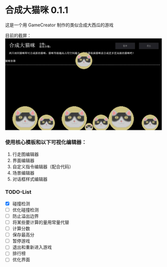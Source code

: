 # 合成大猫咪 0.1.1
这是一个用 GameCreator 制作的类似合成大西瓜的游戏

目前的截屏：
![](./screenshot.png)

### 使用核心模板和以下可视化编辑器：

1. 行走图编辑器
2. 界面编辑器
3. 自定义指令编辑器（配合代码）
4. 场景编辑器
5. 对话框样式编辑器

### TODO-List
- [x] 碰撞检测
- [ ] 优化碰撞检测
- [ ] 防止溢出边界
- [ ] 将某些要计算的量用常量代替
- [ ] 计算分数
- [ ] 保存最高分
- [ ] 暂停游戏
- [ ] 退出和重新进入游戏
- [ ] 排行榜
- [ ] 优化界面